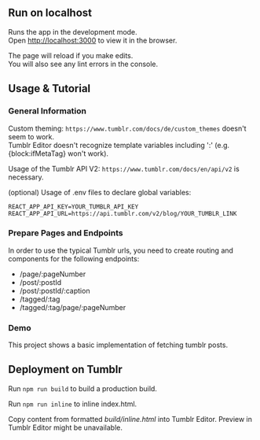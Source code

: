 ## Run on localhost

Runs the app in the development mode.\
Open [http://localhost:3000](http://localhost:3000) to view it in the browser.

The page will reload if you make edits.\
You will also see any lint errors in the console.

## Usage & Tutorial

### General Information

Custom theming: `https://www.tumblr.com/docs/de/custom_themes` doesn't seem to work.<br />
Tumblr Editor doesn't recognize template variables including ':' (e.g. {block:ifMetaTag} won't work).<br />

Usage of the Tumblr API V2: `https://www.tumblr.com/docs/en/api/v2` is necessary. <br />

(optional) Usage of .env files to declare global variables:

```
REACT_APP_API_KEY=YOUR_TUMBLR_API_KEY
REACT_APP_API_URL=https://api.tumblr.com/v2/blog/YOUR_TUMBLR_LINK
```

### Prepare Pages and Endpoints

In order to use the typical Tumblr urls, you need to create routing and components for the following endpoints:

- /page/:pageNumber
- /post/:postId
- /post/:postId/:caption
- /tagged/:tag
- /tagged/:tag/page/:pageNumber

### Demo

This project shows a basic implementation of fetching tumblr posts.

## Deployment on Tumblr

Run `npm run build` to build a production build.

Run `npm run inline` to inline index.html.

Copy content from formatted _build/inline.html_ into Tumblr Editor.
Preview in Tumblr Editor might be unavailable.
